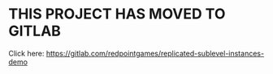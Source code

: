 # THIS PROJECT HAS MOVED TO GITLAB

Click here: https://gitlab.com/redpointgames/replicated-sublevel-instances-demo